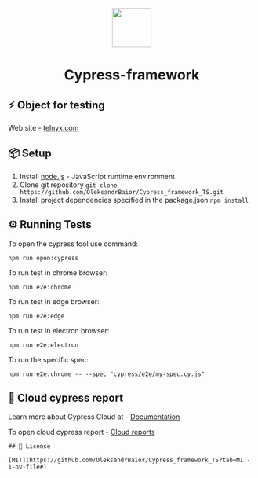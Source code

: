 <div align="center"> 
<img <img src="https://static-00.iconduck.com/assets.00/cypress-icon-2048x2045-rgul477b.png" width="80"/>
 <h1>Cypress-framework</h1>
</div>

## ⚡️ Object for testing
Web site - [telnyx.com](https://telnyx.com/)

##  📦 Setup
1. Install [node.js](https://nodejs.org/en/) - JavaScript runtime environment
2. Clone git repository `git clone https://github.com/OleksandrBaior/Cypress_framework_TS.git`
3. Install project dependencies specified in the package.json `npm install`

## ⚙️ Running Tests

To open the cypress tool use command:

```
npm run open:cypress
```
To run test in chrome browser:
```
npm run e2e:chrome
```
To run test in edge browser:
```
npm run e2e:edge
```
To run test in electron browser:
```
npm run e2e:electron
```
To run the specific spec:
```
npm run e2e:chrome -- --spec "cypress/e2e/my-spec.cy.js"
```
## 📝 Cloud cypress report

Learn more about Cypress Cloud at - [Documentation](https://docs.cypress.io/guides/overview/why-cypress)

To open cloud cypress report - [Cloud reports](https://cloud.cypress.io/projects/7wmxm7/runs?branches=%5B%5D&committers=%5B%5D&flaky=%5B%5D&page=1&status=%5B%5D&tags=%5B%5D&tagsMatch=ANY&timeRange=%7B%22startDate%22%3A%222023-04-27%22%2C%22endDate%22%3A%222024-04-26%22%7D)
```
## 🔑 License

[MIT](https://github.com/OleksandrBaior/Cypress_framework_TS?tab=MIT-1-ov-file#)


